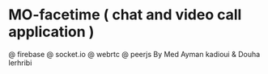 # MO-facetime ( chat and video call application )
@ firebase
@ socket.io
@ webrtc
@ peerjs
By Med Ayman kadioui & Douha lerhribi
